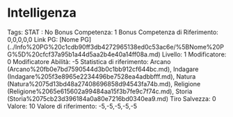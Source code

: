 # Intelligenza

Tags: STAT
: No
Bonus Competenza: 1
Bonus Competenza di Riferimento: 0,0,0,0,0
Link PG: [Nome PG] (../Info%20PG%20c1cdb90ff3db4272965138ed0c53ac6e/%5BNome%20PG%5D%20cfcf37a95b1a44d5aa2b4e40a14ff08a.md)
Livello: 1
Modificatore: 0
Modificatore  Abilità: -5
Statistica di riferimento: Arcano (Arcano%20fb0e7bd7590544d3b0c1bb912cf644bc.md), Indagare (Indagare%205f3e8965e2234496be7528ea4adbbfff.md), Natura (Natura%2075d13bd48a27408696858d94543fa74b.md), Religione (Religione%2065e615602a99484aa15f3b7fe9c7f74c.md), Storia (Storia%2075cb23d396184a0a80e7216bd0340ea9.md)
Tiro Salvezza: 0
Valore: 10
Valore di riferimento: -5,-5,-5,-5,-5